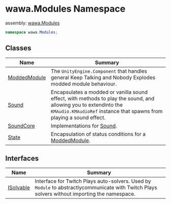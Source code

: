 # wawa\.Modules Namespace

assembly: [wawa\.Modules](../wawa.Modules.md)



```csharp
namespace wawa.Modules;
```

## Classes

| Name | Summary |
|------|---------|
| [ModdedModule](./wawa.Modules/ModdedModule.md) | The `UnityEngine.Component` that handles general Keep Talking and Nobody Explodes modded module behaviour\. |
| [Sound](./wawa.Modules/Sound.md) | Encapsulates a modded or vanilla sound effect, with methods to play the sound, and allowing you to extendinto the `KMAudio.KMAudioRef` instance that spawns from playing a sound effect\. |
| [SoundCore](./wawa.Modules/SoundCore.md) | Implementations for [Sound](../wawa.Modules/wawa.Modules/Sound.md)\. |
| [State](./wawa.Modules/State.md) | Encapsulation of status conditions for a [ModdedModule](../wawa.Modules/wawa.Modules/ModdedModule.md)\. |

## Interfaces

| Name | Summary |
|------|---------|
| [ISolvable](./wawa.Modules/ISolvable.md) | Interface for Twitch Plays auto\-solvers\. Used by `Module` to abstractlycommunicate with Twitch Plays solvers without importing the namespace\. |

